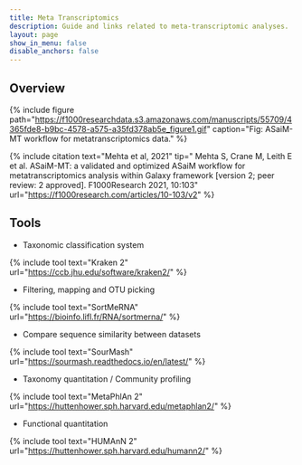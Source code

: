 ```yaml
---
title: Meta Transcriptomics
description: Guide and links related to meta-transcriptomic analyses.
layout: page
show_in_menu: false
disable_anchors: false
---
```


## Overview

{% include figure path="https://f1000researchdata.s3.amazonaws.com/manuscripts/55709/4365fde8-b9bc-4578-a575-a35fd378ab5e_figure1.gif" caption="Fig: ASaiM-MT workflow for metatranscriptomics data." %}

{% include citation
text="Mehta et al, 2021"
tip=" Mehta S, Crane M, Leith E et al. ASaiM-MT: a validated and optimized ASaiM workflow for metatranscriptomics analysis within Galaxy framework [version 2; peer review: 2 approved]. F1000Research 2021, 10:103"
url="https://f1000research.com/articles/10-103/v2"
%}

## Tools

* Taxonomic classification system

{% include tool
text="Kraken 2"
url="https://ccb.jhu.edu/software/kraken2/"
%}

* Filtering, mapping and OTU picking

{% include tool
text="SortMeRNA"
url="https://bioinfo.lifl.fr/RNA/sortmerna/"
%}

* Compare sequence similarity between datasets

{% include tool
text="SourMash"
url="https://sourmash.readthedocs.io/en/latest/"
%}

* Taxonomy quantitation / Community profiling

{% include tool
text="MetaPhlAn 2"
url="https://huttenhower.sph.harvard.edu/metaphlan2/"
%}

* Functional quantitation

{% include tool
text="HUMAnN 2"
url="https://huttenhower.sph.harvard.edu/humann2/"
%}
